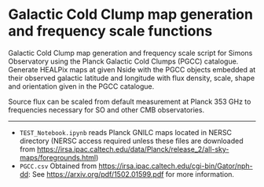Galactic Cold Clump map generation and frequency scale functions
=======

Galactic Cold Clump map generation and frequency scale script for Simons Observatory using the Planck Galactic Cold Clumps (PGCC) catalogue. Generate HEALPix maps at given Nside with the PGCC objects embedded at their observed galactic latitude and longitude with flux density, scale, shape and orientation given in the PGCC catalogue. 

Source flux can be scaled from default measurement at Planck 353 GHz to frequencies necessary for SO and other CMB observatories.

--------
- `TEST_Notebook.ipynb` reads Planck GNILC maps located in NERSC directory (NERSC access required unless these files are downloaded from https://irsa.ipac.caltech.edu/data/Planck/release_2/all-sky-maps/foregrounds.html) 
- `PGCC.csv` Obtained from https://irsa.ipac.caltech.edu/cgi-bin/Gator/nph-dd: See https://arxiv.org/pdf/1502.01599.pdf for more information.